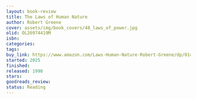 ```yaml
---
layout: book-review
title: The Laws of Human Nature
author: Robert Greene
cover: assets/img/book_covers/48_laws_of_power.jpg
olid: OL26974419M
isbn: 
categories: 
tags: 
buy_link: https://www.amazon.com/Laws-Human-Nature-Robert-Greene/dp/014311137X/ref=tmm_pap_swatch_0
started: 2025
finished: 
released: 1998
stars: 
goodreads_review: 
status: Reading
---
```

